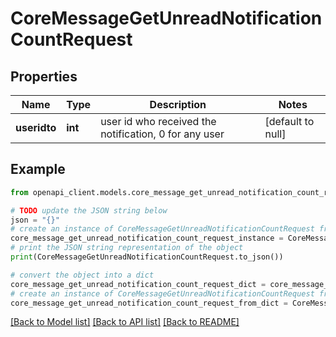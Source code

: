 # CoreMessageGetUnreadNotificationCountRequest


## Properties

Name | Type | Description | Notes
------------ | ------------- | ------------- | -------------
**useridto** | **int** | user id who received the notification, 0 for any user | [default to null]

## Example

```python
from openapi_client.models.core_message_get_unread_notification_count_request import CoreMessageGetUnreadNotificationCountRequest

# TODO update the JSON string below
json = "{}"
# create an instance of CoreMessageGetUnreadNotificationCountRequest from a JSON string
core_message_get_unread_notification_count_request_instance = CoreMessageGetUnreadNotificationCountRequest.from_json(json)
# print the JSON string representation of the object
print(CoreMessageGetUnreadNotificationCountRequest.to_json())

# convert the object into a dict
core_message_get_unread_notification_count_request_dict = core_message_get_unread_notification_count_request_instance.to_dict()
# create an instance of CoreMessageGetUnreadNotificationCountRequest from a dict
core_message_get_unread_notification_count_request_from_dict = CoreMessageGetUnreadNotificationCountRequest.from_dict(core_message_get_unread_notification_count_request_dict)
```
[[Back to Model list]](../README.md#documentation-for-models) [[Back to API list]](../README.md#documentation-for-api-endpoints) [[Back to README]](../README.md)


